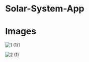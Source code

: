 # Solar-System-App
# Images
![1 (1)1](https://user-images.githubusercontent.com/75619408/188951342-df4ebc67-9ceb-4a9f-bbb1-b31341354ce6.jpg)

![2 (1)](https://user-images.githubusercontent.com/75619408/188951470-a3c28dec-6f4a-4006-b33c-2cbc66f59aa5.jpg)
